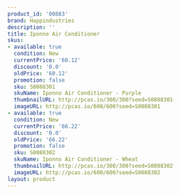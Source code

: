```yaml
---
product_id: '00883'
brand: Happindustries
description: ''
title: Iponno Air Conditioner
skus:
- available: true
  condition: New
  currentPrice: '60.12'
  discount: '0.0'
  oldPrice: '60.12'
  promotion: false
  sku: S0088301
  skuName: Iponno Air Conditioner - Purple
  thumbnailURL: http://pcas.io/300/300?seed=S0088301
  imageURL: http://pcas.io/600/600?seed=S0088301
- available: true
  condition: New
  currentPrice: '66.22'
  discount: '0.0'
  oldPrice: '66.22'
  promotion: false
  sku: S0088302
  skuName: Iponno Air Conditioner - Wheat
  thumbnailURL: http://pcas.io/300/300?seed=S0088302
  imageURL: http://pcas.io/600/600?seed=S0088302
layout: product
---
```

